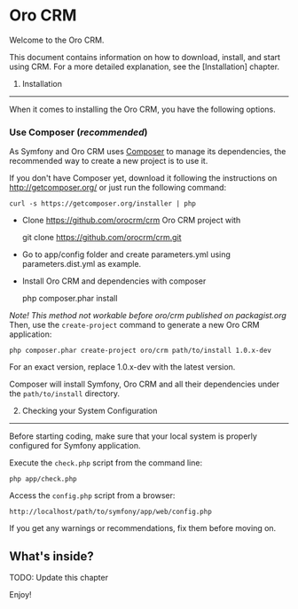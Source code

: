 Oro CRM
========================

Welcome to the Oro CRM.

This document contains information on how to download, install, and start
using CRM. For a more detailed explanation, see the [Installation]
chapter.

1) Installation
----------------------------------

When it comes to installing the Oro CRM, you have the
following options.

### Use Composer (*recommended*)

As Symfony and Oro CRM uses [Composer][2] to manage its dependencies, the recommended way
to create a new project is to use it.

If you don't have Composer yet, download it following the instructions on
http://getcomposer.org/ or just run the following command:

    curl -s https://getcomposer.org/installer | php

- Clone https://github.com/orocrm/crm Oro CRM project with

    git clone https://github.com/orocrm/crm.git

- Go to app/config folder and create parameters.yml using parameters.dist.yml as example.
- Install Oro CRM and dependencies with composer

    php composer.phar install

*Note! This method not workable before oro/crm published on packagist.org*
Then, use the `create-project` command to generate a new Oro CRM application:

    php composer.phar create-project oro/crm path/to/install 1.0.x-dev

For an exact version, replace 1.0.x-dev with the latest  version.

Composer will install Symfony, Oro CRM and all their dependencies under the
`path/to/install` directory.

2) Checking your System Configuration
-------------------------------------

Before starting coding, make sure that your local system is properly
configured for Symfony application.

Execute the `check.php` script from the command line:

    php app/check.php

Access the `config.php` script from a browser:

    http://localhost/path/to/symfony/app/web/config.php

If you get any warnings or recommendations, fix them before moving on.

What's inside?
---------------
TODO: Update this chapter

Enjoy!

[1]:  http://symfony.com/doc/2.1/book/installation.html
[2]:  http://getcomposer.org/
